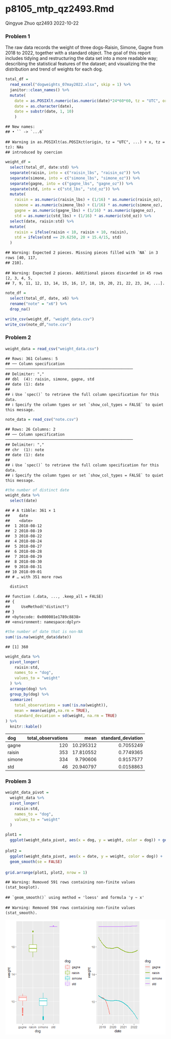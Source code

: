 p8105_mtp_qz2493.Rmd
================
Qingyue Zhuo qz2493
2022-10-22

### Problem 1

The raw data records the weight of three dogs-Raisin, Simone, Gagne from
2018 to 2022, together with a standard object. The goal of this report
includes tidying and restructuring the data set into a more readable
way; describing the statistical features of the dataset; and visualizing
the the distribution and trend of weights for each dog.

``` r
total_df = 
  read_excel("dogweights_07may2022.xlsx", skip = 1) %>%
  janitor::clean_names() %>%
  mutate(
    date = as.POSIXlt.numeric(as.numeric(date)*24*60*60, tz = "UTC", origin = "1899-12-30"),
    date = as.character(date),
    date = substr(date, 1, 10)
    ) 
```

    ## New names:
    ## • `` -> `...6`

    ## Warning in as.POSIXlt(as.POSIXct(origin, tz = "UTC", ...) + x, tz = tz): NAs
    ## introduced by coercion

``` r
weight_df =
  select(total_df, date:std) %>%
  separate(raisin, into = c("raisin_lbs", "raisin_oz")) %>%
  separate(simone, into = c("simone_lbs", "simone_oz")) %>%
  separate(gagne, into = c("gagne_lbs", "gagne_oz")) %>%
  separate(std, into = c("std_lbs", "std_oz")) %>%
  mutate(
    raisin = as.numeric(raisin_lbs) + (1/16) * as.numeric(raisin_oz),
    simone = as.numeric(simone_lbs) + (1/16) * as.numeric(simone_oz),
    gagne = as.numeric(gagne_lbs) + (1/16) * as.numeric(gagne_oz),
    std = as.numeric(std_lbs) + (1/16) * as.numeric(std_oz)) %>%
  select(date, raisin:std) %>%
  mutate(
    raisin = ifelse(raisin < 10, raisin + 10, raisin),
    std = ifelse(std == 29.6250, 20 + 15.4/15, std)
  )
```

    ## Warning: Expected 2 pieces. Missing pieces filled with `NA` in 3 rows [40, 117,
    ## 210].

    ## Warning: Expected 2 pieces. Additional pieces discarded in 45 rows [2, 3, 4, 5,
    ## 7, 9, 11, 12, 13, 14, 15, 16, 17, 18, 19, 20, 21, 22, 23, 24, ...].

``` r
note_df = 
  select(total_df, date, x6) %>%
  rename("note" = "x6") %>%
  drop_na()
```

``` r
write_csv(weight_df, "weight_data.csv")
write_csv(note_df,"note.csv")
```

### Problem 2

``` r
weight_data = read_csv("weight_data.csv")
```

    ## Rows: 361 Columns: 5
    ## ── Column specification ────────────────────────────────────────────────────────
    ## Delimiter: ","
    ## dbl  (4): raisin, simone, gagne, std
    ## date (1): date
    ## 
    ## ℹ Use `spec()` to retrieve the full column specification for this data.
    ## ℹ Specify the column types or set `show_col_types = FALSE` to quiet this message.

``` r
note_data = read_csv("note.csv")
```

    ## Rows: 26 Columns: 2
    ## ── Column specification ────────────────────────────────────────────────────────
    ## Delimiter: ","
    ## chr  (1): note
    ## date (1): date
    ## 
    ## ℹ Use `spec()` to retrieve the full column specification for this data.
    ## ℹ Specify the column types or set `show_col_types = FALSE` to quiet this message.

``` r
#the number of distinct date
weight_data %>% 
  select(date)
```

    ## # A tibble: 361 × 1
    ##    date      
    ##    <date>    
    ##  1 2018-08-12
    ##  2 2018-08-19
    ##  3 2018-08-22
    ##  4 2018-08-24
    ##  5 2018-08-27
    ##  6 2018-08-28
    ##  7 2018-08-29
    ##  8 2018-08-30
    ##  9 2018-08-31
    ## 10 2018-09-01
    ## # … with 351 more rows

``` r
  distinct 
```

    ## function (.data, ..., .keep_all = FALSE) 
    ## {
    ##     UseMethod("distinct")
    ## }
    ## <bytecode: 0x000001e1789c8838>
    ## <environment: namespace:dplyr>

``` r
#the number of date that is non-NA
sum(!is.na(weight_data$date))
```

    ## [1] 360

``` r
weight_data %>%
  pivot_longer(
    raisin:std,
    names_to = "dog",
    values_to = "weight"
  ) %>%
  arrange(dog) %>%
  group_by(dog) %>%
  summarize(
    total_observations = sum(!is.na(weight)),
    mean = mean(weight,na.rm = TRUE),
    standard_deviation = sd(weight, na.rm = TRUE)
) %>%
  knitr::kable()
```

| dog    | total_observations |      mean | standard_deviation |
|:-------|-------------------:|----------:|-------------------:|
| gagne  |                120 | 10.295312 |          0.7055249 |
| raisin |                353 | 17.810552 |          0.7749365 |
| simone |                334 |  9.790606 |          0.9157577 |
| std    |                 46 | 20.940797 |          0.0158863 |

### Problem 3

``` r
weight_data_pivot = 
  weight_data %>%
  pivot_longer(
    raisin:std,
    names_to = "dog",
    values_to = "weight"
  )
```

``` r
plot1 =
  ggplot(weight_data_pivot, aes(x = dog, y = weight, color = dog)) + geom_boxplot()

plot2 = 
  ggplot(weight_data_pivot, aes(x = date, y = weight, color = dog)) + 
  geom_smooth(se = FALSE) 

grid.arrange(plot1, plot2, nrow = 1)
```

    ## Warning: Removed 591 rows containing non-finite values (stat_boxplot).

    ## `geom_smooth()` using method = 'loess' and formula 'y ~ x'

    ## Warning: Removed 594 rows containing non-finite values (stat_smooth).

![](p8105_mtp_qz2493_files/figure-gfm/unnamed-chunk-7-1.png)<!-- -->
